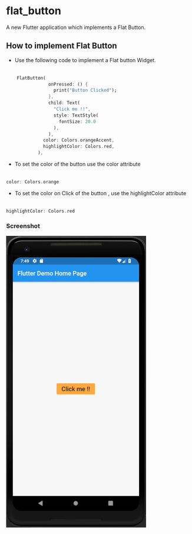 # flat_button

A new Flutter application which implements a Flat Button.

## How to implement Flat Button

- Use the following code to implement a Flat button Widget.

```dart

    FlatButton(
                onPressed: () {
                  print("Button Clicked");
                },
                child: Text(
                  "Click me !!",
                  style: TextStyle(
                    fontSize: 20.0
                  ),
                ),
              color: Colors.orangeAccent,
              highlightColor: Colors.red,
            ),

```

 - To set the color of the button use the color attribute
 
 ```dart
 
 color: Colors.orange
 
 ```
 
 - To set the color on Click of the button , use the highlightColor attribute
 
 ```dart
 
 highlightColor: Colors.red
 
 ```
 
 ### Screenshot
 
 ![](./screenshots/screen.png)
